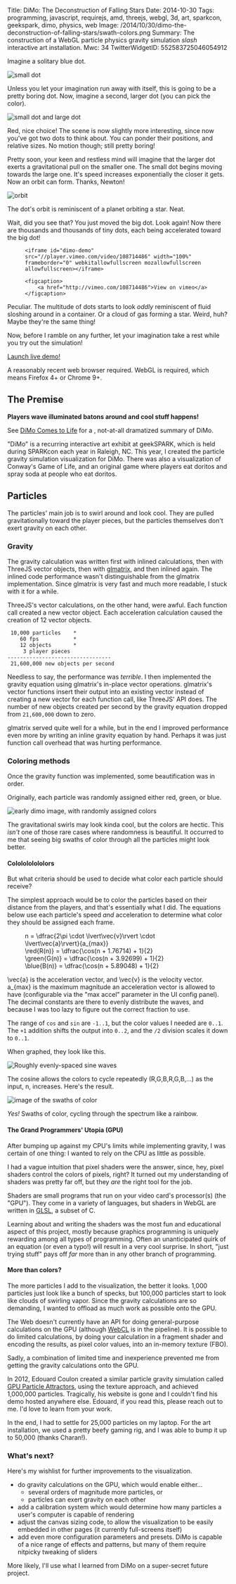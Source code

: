 Title: DiMo: The Deconstruction of Falling Stars
Date: 2014-10-30
Tags: programming, javascript, requirejs, amd, threejs, webgl, 3d, art, sparkcon, geekspark, dimo, physics, web
Image: /2014/10/30/dimo-the-deconstruction-of-falling-stars/swath-colors.png
Summary: The construction of a WebGL particle physics gravity simulation *slash* interactive art installation.
Mwc: 34
TwitterWidgetID: 552583725046054912

Imagine a solitary blue dot.

![small dot][smalldot]

Unless you let your imagination run away with itself, this is going to be a
pretty boring dot.  Now, imagine a second, larger dot (you can pick the color).

![small dot and large dot][smalldotlargedot]

Red, nice choice!  The scene is now slightly more interesting, since now you've
got two dots to think about.  You can ponder their positions, and relative
sizes.  No motion though; still pretty boring!

Pretty soon, your keen and restless mind will imagine that the larger dot
exerts a gravitational pull on the smaller one.  The small dot begins moving
towards the large one.  It's speed increases exponentially the closer it gets.
Now an orbit can form.  Thanks, Newton!

![orbit][orbit]

The dot's orbit is reminiscent of a planet orbiting a star.  Neat.

Wait, did you see that?  You just moved the big dot.  Look again!  Now there
are thousands and thousands of tiny dots, each being accelerated toward the big
dot!

<figure>

    <iframe id="dimo-demo" src="//player.vimeo.com/video/108714486" width="100%" frameborder="0" webkitallowfullscreen mozallowfullscreen allowfullscreen></iframe>

    <figcaption>
        <a href="http://vimeo.com/108714486">View on vimeo</a>
    </figcaption>

</figure>

Peculiar.  The multitude of dots starts to look *oddly* reminiscent of fluid
sloshing around in a container.  Or a cloud of gas forming a star.  Weird, huh?
Maybe they're the same thing!

Now, before I ramble on any further, let your imagination take a rest while you
try out the simulation!

<p><a class="btn btn-default btn-lg" href="/static/projects/dimo/">Launch live demo!</a></p>

A reasonably recent web browser required.  WebGL is required, which means
Firefox 4+ or Chrome 9+.

## The Premise

**Players wave illuminated batons around and cool stuff happens!**

See [DiMo Comes to Life][prevpost] for a , not-at-all dramatized
summary of DiMo.

"DiMo" is a recurring interactive art exhibit at geekSPARK, which is held
during SPARKcon each year in Raleigh, NC.  This year, I created the particle
gravity simulation visualization for DiMo.  There was also a visualization of
Conway's Game of Life, and an original game where players eat doritos and spray
soda at people who eat doritos.

## Particles

The particles' main job is to swirl around and look cool.  They are pulled
gravitationally toward the player pieces, but the particles themselves don't
exert gravity on each other.

### Gravity

The gravity calculation was written first with inlined calculations, then with
ThreeJS vector objects, then with [glmatrix][glm], and then inlined again.  The
inlined code performance wasn't distinguishable from the glmatrix
implementation.  Since glmatrix is very fast and much more readable, I stuck
with it for a while.

ThreeJS's vector calculations, on the other hand, were awful.  Each function
call created a new vector object.  Each acceleration calculation caused the
creation of 12 vector objects.

     10,000 particles    *
        60 fps           *
        12 objects       *
         3 player pieces
    ---------------------------------
     21,600,000 new objects per second

Needless to say, the performance was *terrible*.  I then implemented the gravity
equation using glmatrix's in-place vector operations.  glmatrix's vector
functions insert their output into an existing vector instead of creating a new
vector for each function call, like ThreeJS' API does.  The number of new
objects created per second by the gravity equation dropped from `21,600,000`
down to zero.

glmatrix served quite well for a while, but in the end I improved performance
even more by writing an inline gravity equation by hand.  Perhaps it was just
function call overhead that was hurting performance.

### Coloring methods

Once the gravity function was implemented, some beautification was in order.

Originally, each particle was randomly assigned either red, green, or blue.

![early dimo image, with randomly assigned colors][random-colors]

The gravitational swirls may look kinda cool, but the colors are hectic.  This
*isn't* one of those rare cases where randomness is beautiful.  It occurred to
me that seeing big swaths of color through all the particles might look
better.



#### Cololololololors

But what criteria should be used to decide what color each particle should
receive?

The simplest approach would be to color the particles based on their distance
from the players, and that's essentially what I did.  The equations below use
each particle's speed *and* acceleration to determine what color they should be
assigned each frame.

<figure>
    <div role="math">
        n = \dfrac{2\pi \cdot \lvert\vec{v}\rvert \cdot \lvert\vec{a}\rvert}{a_{max}}
    </div>
    <div role="math">
        \red{R(n)}   = \dfrac{\cos(n + 1.76714) + 1}{2}
    </div>
    <div role="math">
        \green{G(n)} = \dfrac{\cos(n + 3.92699) + 1}{2}
    </div>
    <div role="math">
        \blue{B(n)} = \dfrac{\cos(n + 5.89048) + 1}{2}
    </div>
</figure>

<span role="math">\vec{a}</span> is the acceleration vector, and <span
role="math">\vec{v}</span> is the velocity vector.  <span
role="math">a_{max}</span> is the maximum magnitude an acceleration vector is
allowed to have (configurable via the "max accel" parameter in the UI config
panel).  The decimal constants are there to evenly distribute the waves, and
because I was too lazy to figure out the correct fraction to use.

The range of `cos` and `sin` are `-1..1`, but the color values I needed are
`0..1`.  The `+1` addition shifts the output into `0..2`, and the `/2` division
scales it down to `0..1`.

When graphed, they look like this.

![Roughly evenly-spaced sine waves][sinewaves]

The cosine allows the colors to cycle repeatedly (R,G,B,R,G,B,...) as the
input, <span role="math">n</span>, increases.  Here's the result.

![image of the swaths of color][swath-colors]

*Yes!*  Swaths of color, cycling through the spectrum like a rainbow.

#### The Grand Programmers' Utopia (GPU)

After bumping up against my CPU's limits while implementing gravity, I was
certain of one thing: I wanted to rely on the CPU as little as possible.

I had a vague intuition that pixel shaders were the answer, since, hey, pixel
shaders control the colors of pixels, right?  It turned out my understanding of
shaders was pretty far off, but they *are* the right tool for the job.

Shaders are small programs that run on your video card's processor(s) (the
"GPU").  They come in a variety of languages, but shaders in WebGL are written
in [GLSL][glsl], a subset of C.

Learning about and writing the shaders was the most fun and educational aspect
of this project, mostly because graphics programming is uniquely rewarding
among all types of programming.  Often an unanticipated quirk of an equation
(or even a typo!) will result in a very cool surprise.  In short, "just trying
stuff" pays off *far* more than in any other branch of programming.

#### More than colors?

The more particles I add to the visualization, the better it looks.  1,000
particles just look like a bunch of specks, but 100,000 particles start to look
like clouds of swirling vapor.  Since the gravity calculations are so
demanding, I wanted to offload as much work as possible onto the GPU.

The Web doesn't currently have an API for doing general-purpose calculations on
the GPU (although [WebCL][webcl] is in the pipeline).  It is possible to do
limited calculations, by doing your calculation in a fragment shader and
encoding the results, as pixel color values, into an in-memory texture (FBO).

Sadly, a combination of limited time and inexperience prevented me from getting
the gravity calculations onto the GPU.

In 2012, Edouard Coulon created a similar particle gravity simulation called
[GPU Particle Attractors][gpgpu-attractors], using the texture approach, and
achieved 1,000,000 particles.  Tragically, his website is gone and I couldn't
find his demo hosted anywhere else.  Edouard, if you read this, please reach
out to me.  I'd love to learn from your work.

In the end, I had to settle for 25,000 particles on my laptop.  For the art
installation, we used a pretty beefy gaming rig, and I was able to bump it up
to 50,000 (thanks Charan!).

### What's next?

Here's my wishlist for further improvements to the visualization.

 - do gravity calculations on the GPU, which would enable either...
    * several orders of magnitude more particles, or
    * particles can exert gravity on each other
 - add a calibration system which would determine how many particles a user's
   computer is capable of rendering
 - adjust the canvas sizing code, to allow the visualization to be easily
   embedded in other pages (it currently full-screens itself)
 - add even more configuration parameters and presets.  DiMo is capable of a
   nice range of effects and patterns, but many of them require nitpicky
   tweaking of sliders

More likely, I'll use what I learned from DiMo on a super-secret future
project.

<link rel="stylesheet" type="text/css" href="/static/js/katex/katex.min.css">
<script src="/static/js/katex/katex.min.js"></script>
<script>
    function set_vimeo_iframe_height() {
        var ifr = document.getElementById('dimo-demo');
        ifr.height = ifr.offsetWidth / (1280/720);
    }
    document.addEventListener('DOMContentLoaded', set_vimeo_iframe_height);
    window.addEventListener('resize', set_vimeo_iframe_height);
    function render_math() {
        katex.render(this.innerHTML, this);
    }
    $('[role=math]').each(render_math);
</script>

[prevpost]: /2014/08/25/particles-and-p-dimo-comes-to-life/
[sinewaves]: {attach}sine_waves.png
[sparkcon]: http://www.sparkcon.com/
[geeksparkrh]: https://github.com/geekspark-rh/
[renderer]: https://github.com/geekspark-rh/dimo-renderer
[justis]: https://twitter.com/justis
[iphands]: https://twitter.com/ianpagehands
[gpucalc]: http://vimeo.com/97329154
[ws]: https://en.wikipedia.org/wiki/WebSocket
[opencv]: http://opencv.org/
[random-colors]: {attach}random-colors.png
[swath-colors]: {attach}swath-colors.png
[glm]: http://glmatrix.net/
[smalldot]: {attach}smalldot.png
[smalldotlargedot]: {attach}smalldot-largedot.png
[orbit]: {attach}orbit.gif "When I recorded this gif, it lined up *completely* by chance.  So lucky.  It would have been a PITA to try to line up the dot so the orbit looped smoothly!  There is a slight jump, but it's subtle."
[caniusewebgl]: https://en.wikipedia.org/wiki/WebGL#Desktop_browsers
[input]: https://github.com/geekspark-rh/dimo-input
[glsl]: https://en.wikipedia.org/wiki/OpenGL_Shading_Language
[gpgpu-attractors]: http://www.chromeexperiments.com/detail/gpu-particle-attractors/?f=
[gpgpu]: https://en.wikipedia.org/wiki/General-purpose_computing_on_graphics_processing_units
[webcl]: https://en.wikipedia.org/wiki/WebCL
